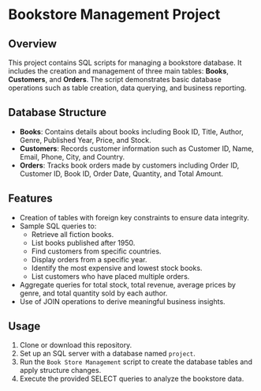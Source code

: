 # Bookstore Management Project

## Overview

This project contains SQL scripts for managing a bookstore database. It includes the creation and management of three main tables: **Books**, **Customers**, and **Orders**. The script demonstrates basic database operations such as table creation, data querying, and business reporting.

## Database Structure

- **Books**: Contains details about books including Book ID, Title, Author, Genre, Published Year, Price, and Stock.
- **Customers**: Records customer information such as Customer ID, Name, Email, Phone, City, and Country.
- **Orders**: Tracks book orders made by customers including Order ID, Customer ID, Book ID, Order Date, Quantity, and Total Amount.

## Features

- Creation of tables with foreign key constraints to ensure data integrity.
- Sample SQL queries to:
  - Retrieve all fiction books.
  - List books published after 1950.
  - Find customers from specific countries.
  - Display orders from a specific year.
  - Identify the most expensive and lowest stock books.
  - List customers who have placed multiple orders.
- Aggregate queries for total stock, total revenue, average prices by genre, and total quantity sold by each author.
- Use of JOIN operations to derive meaningful business insights.

## Usage

1. Clone or download this repository.
2. Set up an SQL server with a database named `project`.
3. Run the `Book Store Management` script to create the database tables and apply structure changes.
4. Execute the provided SELECT queries to analyze the bookstore data.






